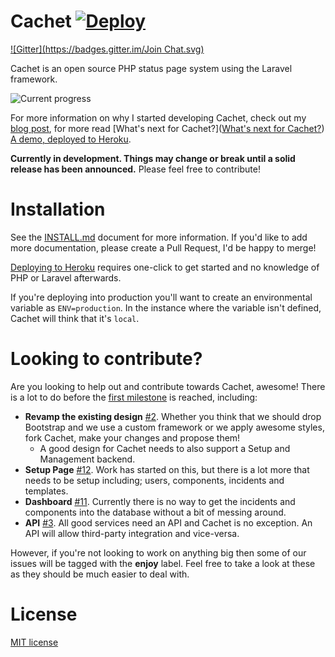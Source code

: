 # Cachet [![Deploy](https://www.herokucdn.com/deploy/button.png)](https://heroku.com/deploy)
[![Gitter](https://badges.gitter.im/Join Chat.svg)](https://gitter.im/jbrooksuk/Cachet?utm_source=badge&utm_medium=badge&utm_campaign=pr-badge&utm_content=badge)

Cachet is an open source PHP status page system using the Laravel framework.

![Current progress](https://dl.dropboxusercontent.com/u/7323096/Cachet.png)

For more information on why I started developing Cachet, check out my [blog post](http://james-brooks.uk/cachet/?utm_source=github&utm_medium=readme&utm_campaign=github-cachet), for more read [What's next for Cachet?]([What's next for Cachet?](http://james-brooks.uk/whats-next-for-cachet/)) [A demo, deployed to Heroku](https://cachet.herokuapp.com).

**Currently in development. Things may change or break until a solid release has been announced.** Please feel free to contribute!

# Installation

See the [INSTALL.md](/INSTALL.md) document for more information. If you'd like to add more documentation, please create a Pull Request, I'd be happy to merge!

[Deploying to Heroku](/INSTALL.md#deploy-to-heroku) requires one-click to get started and no knowledge of PHP or Laravel afterwards.

If you're deploying into production you'll want to create an environmental variable as `ENV=production`. In the instance where the variable isn't defined, Cachet will think that it's `local`.

# Looking to contribute?

Are you looking to help out and contribute towards Cachet, awesome! There is a lot to do before the [first milestone](https://github.com/jbrooksuk/Cachet/milestones/First%20Release) is reached, including:

- **Revamp the existing design** [#2](https://github.com/jbrooksuk/Cachet/issues/2). Whether you think that we should drop Bootstrap and we use a custom framework or we apply awesome styles, fork Cachet, make your changes and propose them!
    + A good design for Cachet needs to also support a Setup and Management backend.
- **Setup Page** [#12](https://github.com/jbrooksuk/Cachet/issues/12). Work has started on this, but there is a lot more that needs to be setup including; users, components, incidents and templates.
- **Dashboard** [#11](https://github.com/jbrooksuk/Cachet/issues/11). Currently there is no way to get the incidents and components into the database without a bit of messing around.
- **API** [#3](https://github.com/jbrooksuk/Cachet/issues/3). All good services need an API and Cachet is no exception. An API will allow third-party integration and vice-versa.

However, if you're not looking to work on anything big then some of our issues will be tagged with the **enjoy** label. Feel free to take a look at these as they should be much easier to deal with.

# License

[MIT license](http://jbrooksuk.mit-license.org)
